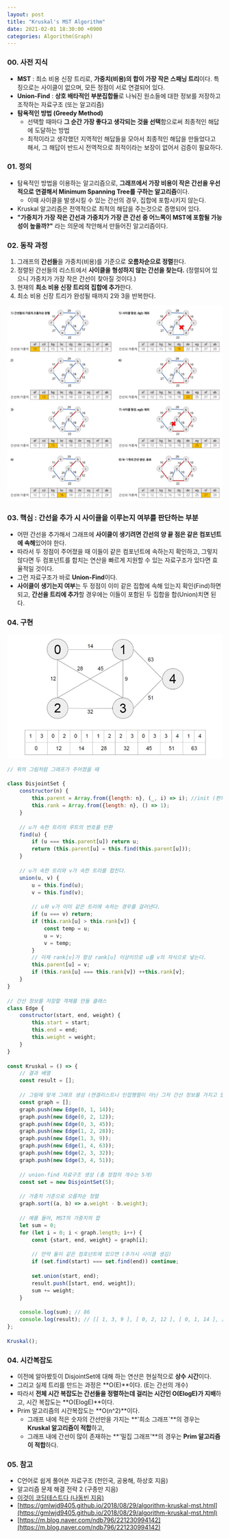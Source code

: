 ```yaml
---
layout: post
title: "Kruskal's MST Algorithm"
date: 2021-02-01 18:30:00 +0900
categories: Algorithm(Graph)
---
```


### 00. 사전 지식

- **MST** : 최소 비용 신장 트리로, **가중치(비용)의 합이 가장 작은 스패닝 트리**이다. 특징으로는 사이클이 없으며, 모든 정점이 서로 연결되어 있다.
- **Union-Find** : **상호 배타적인 부분집합들**로 나눠진 원소들에 대한 정보를 저장하고 조작하는 자료구조 (또는 알고리즘)
- **탐욕적인 방법 (Greedy Method)**
  - 선택할 때마다 **그 순간 가장 좋다고 생각되는 것을 선택**함으로써 최종적인 해답에 도달하는 방법
  - 최적이라고 생각했던 지역적인 해답들을 모아서 최종적인 해답을 만들었다고 해서, 그 해답이 반드시 전역적으로 최적이라는 보장이 없어서 검증이 필요하다.

### 01. 정의

- 탐욕적인 방법을 이용하는 알고리즘으로, **그래프에서 가장 비용이 작은 간선을 우선적으로 연결해서 Minimum Spanning Tree를 구하는 알고리즘**이다.
  - 이때 사이클을 발생시킬 수 있는 간선의 경우, 집합에 포함시키지 않는다.
- Kruskal 알고리즘은 전역적으로 최적의 해답을 주는것으로 증명되어 있다.
- **"가중치가 가장 작은 간선과 가중치가 가장 큰 간선 중 어느쪽이 MST에 포함될 가능성이 높을까?"** 라는 의문에 착안해서 만들어진 알고리즘이다.

### 02. 동작 과정

1. 그래프의 **간선들**을 가중치(비용)를 기준으로 **오름차순으로 정렬**한다.
2. 정렬된 간선들의 리스트에서 **사이클을 형성하지 않는 간선을 찾는다.** (정렬되어 있으니 가중치가 가장 작은 간선이 찾아질 것이다.)
3. 현재의 **최소 비용 신장 트리의 집합에 추가**한다.
4. 최소 비용 신장 트리가 완성될 때까지 2와 3을 반복한다.

![kruskal 알고리즘 전체 동작 과정](/public/img/Graph/kruskal1.JPG)

### 03. 핵심 : 간선을 추가 시 사이클을 이루는지 여부를 판단하는 부분

- 어떤 간선을 추가해서 그래프에 **사이클이 생기려면 간선의 양 끝 점은 같은 컴포넌트에 속해**있어야 한다.
- 따라서 두 정점이 주어졌을 때 이들이 같은 컴포넌트에 속하는지 확인하고, 그렇지 않다면 두 컴포넌트를 합치는 연산을 빠르게 지원할 수 있는 자료구조가 있다면 효율적일 것이다.
- 그런 자료구조가 바로 **Union-Find**이다.
- **사이클이 생기는지 여부**는 두 정점이 이미 같은 집합에 속해 있는지 확인(Find)하면 되고, **간선을 트리에 추가**할 경우에는 이들이 포함된 두 집합을 합(Union)치면 된다.

### 04. 구현

![kruskal 알고리즘을 적용할 예제 그래프](/public/img/Graph/kruskal2.JPG)

```jsx
// 위의 그림처럼 그래프가 주어졌을 때

class DisjointSet {
	constructor(n) {
		this.parent = Array.from({length: n}, (_, i) => i); //init (편의상 i)
		this.rank = Array.from({length: n}, () => 1);
	}

	// u가 속한 트리의 루트의 번호를 반환
	find(u) {
		if (u === this.parent[u]) return u;
		return (this.parent[u] = this.find(this.parent[u]));
	}

	// u가 속한 트리와 v가 속한 트리를 합친다.
	union(u, v) {
		u = this.find(u);
		v = this.find(v);

		// u와 v가 이미 같은 트리에 속하는 경우를 걸러낸다.
		if (u === v) return;
		if (this.rank[u] > this.rank[v]) {
			const temp = u;
			u = v;
			v = temp;
		}
		// 이제 rank[v]가 항상 rank[u] 이상이므로 u를 v의 자식으로 넣는다.
		this.parent[u] = v;
		if (this.rank[u] === this.rank[v]) ++this.rank[v];
	}
}

// 간선 정보를 저장할 객체를 만들 클래스
class Edge {
	constructor(start, end, weight) {
		this.start = start;
		this.end = end;
		this.weight = weight;
	}
}

const Kruskal = () => {
	// 결과 배열
	const result = [];

	// 그림에 맞게 그래프 생성 (연결리스트나 인접행렬이 아닌 그저 간선 정보를 가지고 있는 배열)
	const graph = [];
	graph.push(new Edge(0, 1, 14));
	graph.push(new Edge(0, 2, 12));
	graph.push(new Edge(0, 3, 45));
	graph.push(new Edge(1, 2, 28));
	graph.push(new Edge(1, 3, 9));
	graph.push(new Edge(1, 4, 63));
	graph.push(new Edge(2, 3, 32));
	graph.push(new Edge(3, 4, 51));

	// union-find 자료구조 생성 (총 정점의 개수는 5개)
	const set = new DisjointSet(5);

	// 가중치 기준으로 오름차순 정렬
	graph.sort((a, b) => a.weight - b.weight);

	// 예를 들어, MST의 가중치의 합
	let sum = 0;
	for (let i = 0; i < graph.length; i++) {
		const {start, end, weight} = graph[i];

		// 만약 둘이 같은 컴포넌트에 있으면 (추가시 사이클 생김)
		if (set.find(start) === set.find(end)) continue;

		set.union(start, end);
		result.push([start, end, weight]);
		sum += weight;
	}

	console.log(sum); // 86
	console.log(result); // [[ 1, 3, 9 ], [ 0, 2, 12 ], [ 0, 1, 14 ], [ 3, 4, 51 ]]
};

Kruskal();
```

### 04. 시간복잡도

- 이전에 알아봤듯이 DisjointSet에 대해 하는 연산은 현실적으로 **상수 시간**이다.
- 그리고 실제 트리를 만드는 과정은 **O(E)**이다. (E는 간선의 개수)
- 따라서 **전체 시간 복잡도는 간선들을 정렬하는데 걸리는 시간인 O(ElogE)가 지배**하고, 시간 복잡도는 **O(ElogE)**이다.
- Prim 알고리즘의 시간복잡도는 **O(n^2)**이다.
  - 그래프 내에 적은 숫자의 간선만을 가지는 **'희소 그래프`**의 경우는 **Kruskal 알고리즘이 적합**하고,
  - 그래프 내에 간선이 많이 존재하는 **'밀집 그래프'**의 경우는 **Prim 알고리즘이 적합**하다.

### 05. 참고

- C언어로 쉽게 풀어쓴 자료구조 (천인국, 공용해, 하상호 지음)
- 알고리즘 문제 해결 전략 2 (구종만 지음)
- [이것이 코딩테스트다 (나동빈 지음)](https://www.hanbit.co.kr/store/books/look.php?p_code=B8945183661)
- [https://gmlwjd9405.github.io/2018/08/29/algorithm-kruskal-mst.html](https://gmlwjd9405.github.io/2018/08/29/algorithm-kruskal-mst.html)
- [https://m.blog.naver.com/ndb796/221230994142](https://m.blog.naver.com/ndb796/221230994142)

